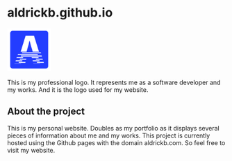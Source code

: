 
# aldrickb.github.io

<img src="images/logo2.png" width="100">



This is my professional logo. It represents me as a software developer and my works. And it is the logo used for my website.
  

## About the project

  

This is my personal website. Doubles as my portfolio as it displays several pieces of information about me and my works. This project is currently hosted using the Github pages with the domain aldrickb.com. So feel free to visit my website.
